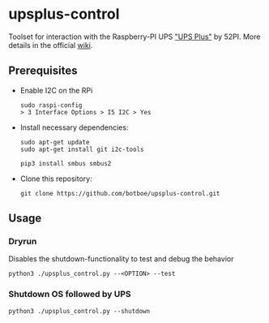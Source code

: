 # upsplus-control
Toolset for interaction with the Raspberry-PI UPS ["UPS Plus"]([LICENSE](https://52pi.com/products/52pi-ups-board-with-rtc-coulometer-for-raspberry-pi?variant=40719609102488)) by 52PI. More details in the official [wiki](https://wiki.52pi.com/index.php/EP-0136).


## Prerequisites

* Enable I2C on the RPi
    ```
    sudo raspi-config
    > 3 Interface Options > I5 I2C > Yes
    ```

* Install necessary dependencies:
    ```
    sudo apt-get update
    sudo apt-get install git i2c-tools

    pip3 install smbus smbus2
    ```

* Clone this repository:
    ```
    git clone https://github.com/botboe/upsplus-control.git
    ```

## Usage

### Dryrun
Disables the shutdown-functionality to test and debug the behavior
```
python3 ./upsplus_control.py --<OPTION> --test
```

### Shutdown OS followed by UPS
```
python3 ./upsplus_control.py --shutdown
```

